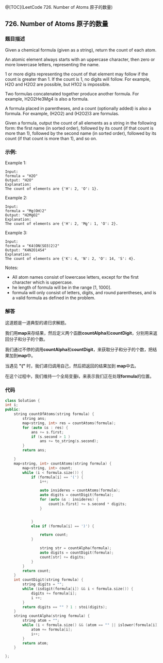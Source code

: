 @[TOC](LeetCode 726. Number of Atoms 原子的数量)    
## 726. Number of Atoms 原子的数量
### 题目描述
Given a chemical formula (given as a string), return the count of each atom.

An atomic element always starts with an uppercase character, then zero or more lowercase letters, representing the name.

1 or more digits representing the count of that element may follow if the count is greater than 1. If the count is 1, no digits will follow. For example, H2O and H2O2 are possible, but H1O2 is impossible.

Two formulas concatenated together produce another formula. For example, H2O2He3Mg4 is also a formula.

A formula placed in parentheses, and a count (optionally added) is also a formula. For example, (H2O2) and (H2O2)3 are formulas.

Given a formula, output the count of all elements as a string in the following form: the first name (in sorted order), followed by its count (if that count is more than 1), followed by the second name (in sorted order), followed by its count (if that count is more than 1), and so on.

### 示例:

Example 1:

    Input: 
    formula = "H2O"
    Output: "H2O"
    Explanation: 
    The count of elements are {'H': 2, 'O': 1}.

Example 2:

    Input: 
    formula = "Mg(OH)2"
    Output: "H2MgO2"
    Explanation: 
    The count of elements are {'H': 2, 'Mg': 1, 'O': 2}.

Example 3:

    Input: 
    formula = "K4(ON(SO3)2)2"
    Output: "K4N2O14S4"
    Explanation: 
    The count of elements are {'K': 4, 'N': 2, 'O': 14, 'S': 4}.

Notes:

* All atom names consist of lowercase letters, except for the first character which is uppercase.
* he length of formula will be in the range [1, 1000].
* formula will only consist of letters, digits, and round parentheses, and is a valid formula as defined in the problem.

### 解答

这道题是一道典型的递归求解题。

我们用**map**来存结果，然后定义两个函数**countAlpha**和**countDigit**，分别用来返回分子和分子的个数。

我们通过不停的调用**countAlpha**和**countDigit**，来获取分子和分子的个数，把结果加到**map**中。

当遇见 **"("** 时，我们递归调用自己，然后把返回的结果加到 **map**中去。

在这个过程中，我们维持一个全局变量**i**，来表示我们正在处理**formula**的位置。
### 代码

```cpp
class Solution {
int i;
public:
    string countOfAtoms(string formula) {
        string ans;
        map<string, int> res = countAtoms(formula);
        for (auto &s : res) {
            ans += s.first;
            if (s.second > 1 ) 
                ans += to_string(s.second);
        }
        return ans;

    }
    map<string, int> countAtoms(string formula) {
        map<string, int> count;
        while (i < formula.size()) {
            if (formula[i] == '(') {
                i++;

                auto insideres = countAtoms(formula);
                auto digits = countDigit(formula);
                for (auto &s : insideres) {
                    count[s.first] += s.second * digits;
                }


            }
            else if (formula[i] == ')') {

                return count;
            }

                string str = countAlpha(formula);
                auto digits = countDigit(formula);
                count[str] += digits;
            }
        }
        return count;
    }
    int countDigit(string formula) {
        string digits = "";
        while (isdigit(formula[i]) && i < formula.size()) {
            digits += formula[i];
            i ++;
        }
        return digits == "" ? 1 : stoi(digits);
    }
    string countAlpha(string formula) {
        string atom = "";
        while (i < formula.size() && (atom == "" || islower(formula[i]))) {
            atom += formula[i];
            i++;
        }
        return atom;
    }

};
```